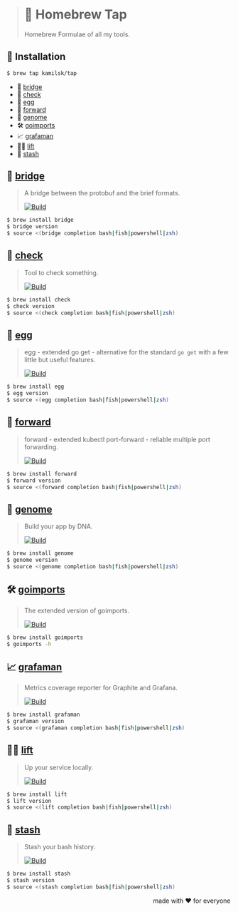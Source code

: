 > # 🤖 Homebrew Tap
>
> Homebrew Formulae of all my tools.

## 🧩 Installation

```bash
$ brew tap kamilsk/tap
```

- 🌉 [bridge](#-bridge)
- 🔬 [check](#-check)
- 🐣 [egg](#-egg)
- 🎳 [forward](#-forward)
- 🧬 [genome](#-genome)
- 🛠 [goimports](#-goimports)
- 📈 [grafaman](#-grafaman)
- 🏋️‍♂️ [lift](#-lift)
- 🧺 [stash](#-stash)

## 🌉 [bridge][bridge.promo.page]

> A bridge between the protobuf and the brief formats.
>
> [![Build][bridge.build.icon]][bridge.build.page]

```bash
$ brew install bridge
$ bridge version
$ source <(bridge completion bash|fish|powershell|zsh)
```

[bridge.build.page]:    https://travis-ci.com/kamilsk/bridge
[bridge.build.icon]:    https://travis-ci.com/kamilsk/bridge.svg?branch=master
[bridge.promo.page]:    https://github.com/kamilsk/bridge

## 🔬 [check][check.promo.page]

> Tool to check something.
>
> [![Build][check.build.icon]][check.build.page]

```bash
$ brew install check
$ check version
$ source <(check completion bash|fish|powershell|zsh)
```

[check.build.page]:     https://travis-ci.com/kamilsk/check
[check.build.icon]:     https://travis-ci.com/kamilsk/check.svg?branch=master
[check.promo.page]:     https://github.com/kamilsk/check

## 🐣 [egg][egg.promo.page]

> egg - extended go get - alternative for the standard `go get` with a few little but useful features.
>
> [![Build][egg.build.icon]][egg.build.page]

```bash
$ brew install egg
$ egg version
$ source <(egg completion bash|fish|powershell|zsh)
```

[egg.build.page]:       https://travis-ci.com/kamilsk/egg
[egg.build.icon]:       https://travis-ci.com/kamilsk/egg.svg?branch=master
[egg.promo.page]:       https://github.com/kamilsk/egg

## 🎳 [forward][forward.promo.page]

> forward - extended kubectl port-forward - reliable multiple port forwarding.
>
> [![Build][forward.build.icon]][forward.build.page]

```bash
$ brew install forward
$ forward version
$ source <(forward completion bash|fish|powershell|zsh)
```

[forward.build.page]:   https://travis-ci.com/kamilsk/forward
[forward.build.icon]:   https://travis-ci.com/kamilsk/forward.svg?branch=master
[forward.promo.page]:   https://github.com/kamilsk/forward

## 🧬 [genome][genome.promo.page]

> Build your app by DNA.
>
> [![Build][genome.build.icon]][genome.build.page]

```bash
$ brew install genome
$ genome version
$ source <(genome completion bash|fish|powershell|zsh)
```

[genome.build.page]:    https://travis-ci.com/kamilsk/genome
[genome.build.icon]:    https://travis-ci.com/kamilsk/genome.svg?branch=master
[genome.promo.page]:    https://github.com/kamilsk/genome

## 🛠 [goimports][goimports.promo.page]

> The extended version of goimports.
>
> [![Build][goimports.build.icon]][goimports.build.page]

```bash
$ brew install goimports
$ goimports -h
```

[goimports.build.page]:    https://travis-ci.com/kamilsk/go-tools
[goimports.build.icon]:    https://travis-ci.com/kamilsk/go-tools.svg?branch=extended
[goimports.promo.page]:    https://github.com/kamilsk/go-tools/blob/extended/CHANGES.md

## 📈 [grafaman][grafaman.promo.page]

> Metrics coverage reporter for Graphite and Grafana.
>
> [![Build][grafaman.build.icon]][grafaman.build.page]

```bash
$ brew install grafaman
$ grafaman version
$ source <(grafaman completion bash|fish|powershell|zsh)
```

[grafaman.build.page]:  https://travis-ci.com/kamilsk/grafaman
[grafaman.build.icon]:  https://travis-ci.com/kamilsk/grafaman.svg?branch=master
[grafaman.promo.page]:  https://github.com/kamilsk/grafaman

## 🏋️‍♂️ [lift][lift.promo.page]

> Up your service locally.
>
> [![Build][lift.build.icon]][lift.build.page]

```bash
$ brew install lift
$ lift version
$ source <(lift completion bash|fish|powershell|zsh)
```

[lift.build.page]:      https://travis-ci.com/kamilsk/lift
[lift.build.icon]:      https://travis-ci.com/kamilsk/lift.svg?branch=master
[lift.promo.page]:      https://github.com/kamilsk/lift

## 🧺 [stash][stash.promo.page]

> Stash your bash history.
>
> [![Build][stash.build.icon]][stash.build.page]

```bash
$ brew install stash
$ stash version
$ source <(stash completion bash|fish|powershell|zsh)
```

[stash.build.page]:     https://travis-ci.com/kamilsk/stash
[stash.build.icon]:     https://travis-ci.com/kamilsk/stash.svg?branch=master
[stash.promo.page]:     https://github.com/kamilsk/stash

<p align="right">made with ❤️ for everyone</p>
